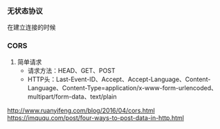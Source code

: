 <!--
 * @description: 
 * @author: xiangrong.liu
 * @Date: 2020-06-22 09:11:40
 * @LastEditors: xiangrong.liu
 * @LastEditTime: 2020-08-17 16:38:04
-->
### 无状态协议
在建立连接的时候

### CORS
1. 简单请求
    - 请求方法：HEAD、GET、POST
    - HTTP头：Last-Event-ID、Accept、Accept-Language、Content-Language、Content-Type=application/x-www-form-urlencoded、multipart/form-data、text/plain

http://www.ruanyifeng.com/blog/2016/04/cors.html
https://imququ.com/post/four-ways-to-post-data-in-http.html